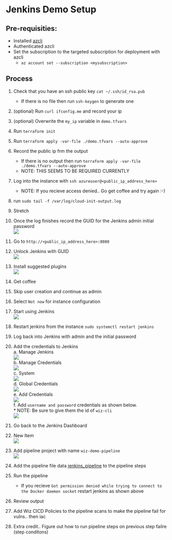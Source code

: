 # Jenkins Demo Setup

## Pre-requisities:

* Installed [azcli](https://learn.microsoft.com/en-us/cli/azure/install-azure-cli)
* Authenticated azcli
* Set the subscription to the targeted subscription for deployment with azcli
    * `az account set --subscription <mysubscription>`

## Process

1. Check that you have an ssh public key `cat ~/.ssh/id_rsa.pub`<br>
    * If there is no file then run `ssh-keygen` to generate one<br>

2. (optional) Run `curl ifconfig.me` and record your ip<br>

3. (optional) Overwrite the `my_ip` variable in `demo.tfvars`<br>

4. Run `terraform init`<br>

5. Run `terraform apply -var-file ./demo.tfvars --auto-approve`<br>

6. Record the public ip frm the output<br>
    * If there is no output then run `terraform apply -var-file ./demo.tfvars --auto-approve`<br>
    * NOTE: THIS SEEMS TO BE REQUIRED CURRENTLY<br>

7. Log into the instance with `ssh azureuser@<public_ip_address_here>`<br>
    * NOTE: If you recieve access denied.. Go get coffee and try again :-)

8. run `sudo tail -f /var/log/cloud-init-output.log`<br>

9. Stretch<br>

10. Once the log finishes record the GUID for the Jenkins admin initial password<br>
![](./images/cloud_init_complete.png)<br>

11. Go to `http://<public_ip_address_here>:8080`<br>

12. Unlock Jenkins with GUID<br>
![](./images/unlock_jenkins.png)<br>

13. Install suggested plugins<br>
![](./images/install_plugins.png)<br>

14. Get coffee<br>

15. Skip user creation and continue as admin<br>

16. Select `Not now` for instance configuration<br>

17. Start using Jenkins<br>
![](./images/start_using_jenkins.png)<br>

18. Restart jenkins from the instance `sudo systemctl restart jenkins`<br>

19. Log back into Jenkins with admin and the initial password

20. Add the credentials to Jenkins<br>
    a. Manage Jenkins<br>
    ![](./images/manage_jenkins.png)<br>
    b. Manage Credentials<br>
    ![](./images/manage_creds.png)<br>
    c. System<br>
    ![](./images/system_credentials.png)<br>
    d. Global Credentials<br>
    ![](./images/global_creds.png)<br>
    e. Add Credentials<br>
    ![](./images/add_creds.png)<br>
    f. Add `username and password` credentials as shown below.<br>
        * NOTE: Be sure to give them the id of `wiz-cli`<br>
    ![](./images/create_password.png)<br>

21. Go back to the Jenkins Dashboard<br>

22. New Item<br>
![](./images/new_item.png)<br>

23. Add pipeline project with name `wiz-demo-pipeline`<br>
![](./images/pipeline_project.png)<br>

24. Add the pipeline file data [jenkins_pipeline](./jenkins_pipeline) to the pipeline steps<br>

25. Run the pipeline<br>
    * If you recieve `Got permission denied while trying to connect to the Docker daemon socket` restart jenkins as shown above

26. Review output<br>

27. Add Wiz CICD Policies to the pipeline scans to make the pipeline fail for vulns.. then iac<br>

28. Extra credit.. Figure out how to run pipeline steps on previous step failre (step conditons)
